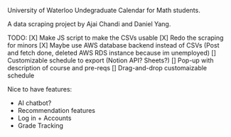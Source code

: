 University of Waterloo Undegraduate Calendar for Math students.

A data scraping project by Ajai Chandi and Daniel Yang.

TODO:
[X] Make JS script to make the CSVs usable
[X] Redo the scraping for minors
[X] Maybe use AWS database backend instead of CSVs (Post and fetch done, deleted AWS RDS instance because im unemployed)
[] Customizable schedule to export (Notion API? Sheets?)
[] Pop-up with description of course and pre-reqs
[] Drag-and-drop customaizable schedule

  
Nice to have features:
- AI chatbot?
- Recommendation features
- Log in + Accounts
- Grade Tracking 
